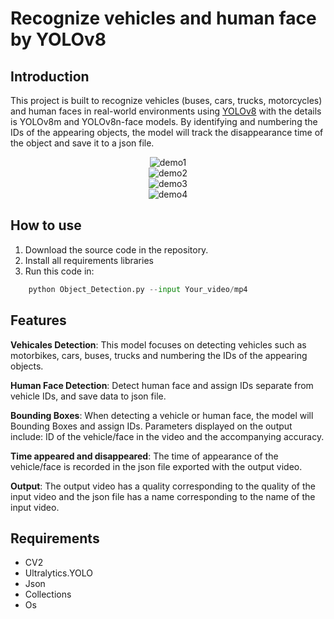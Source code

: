 # Recognize vehicles and human face by YOLOv8
## Introduction
This project is built to recognize vehicles (buses, cars, trucks, motorcycles) and human faces in real-world environments using [YOLOv8](https://docs.ultralytics.com/models/yolov8/) with the details is YOLOv8m and YOLOv8n-face models. By identifying and numbering the IDs of the appearing objects, the model will track the disappearance time of the object and save it to a json file.

<div align="center">
    <img alt="demo1" src="https://github.com/SaikySu/Yolov8-Vehicles-and-Human-face-Detection/blob/main/Example/Face_before.gif">
</div>
<div align="center">
    <img alt="demo2" src="https://github.com/SaikySu/Yolov8-Vehicles-and-Human-face-Detection/blob/main/Example/Vehicles_before.gif">
</div>
<div align="center">
    <img alt="demo3" src="https://github.com/SaikySu/Yolov8-Vehicles-and-Human-face-Detection/blob/main/Example/Face_after.gif">
</div>
<div align="center">
    <img alt="demo4" src="https://github.com/SaikySu/Yolov8-Vehicles-and-Human-face-Detection/blob/main/Example/Vehicles_after.gif">
</div>

## How to use
1. Download the source code in the repository.
2. Install all requirements libraries
3. Run this code in: 

```python
    python Object_Detection.py --input Your_video/mp4
```

## Features
**Vehicales Detection**: This model focuses on detecting vehicles such as motorbikes, cars, buses, trucks and numbering the IDs of the appearing objects.

**Human Face Detection**: Detect human face and assign IDs separate from vehicle IDs, and save data to json file.

**Bounding Boxes**: When detecting a vehicle or human face, the model will Bounding Boxes and assign IDs. Parameters displayed on the output include: ID of the vehicle/face in the video and the accompanying accuracy.

**Time appeared and disappeared**: The time of appearance of the vehicle/face is recorded in the json file exported with the output video.

**Output**: The output video has a quality corresponding to the quality of the input video and the json file has a name corresponding to the name of the input video.

## Requirements
* CV2
* Ultralytics.YOLO
* Json
* Collections
* Os
